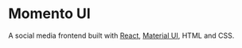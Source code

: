 # Momento UI

A social media frontend built with [React](https://reactjs.org), [Material UI](https://mui.com), HTML and CSS.


